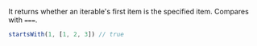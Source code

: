 It returns whether an iterable's first item is the specified item. Compares with `===`.

```js
startsWith(1, [1, 2, 3]) // true
```
